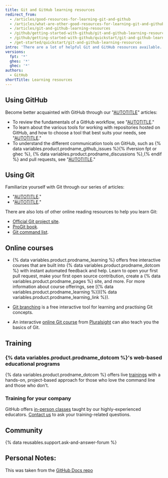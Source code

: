 ```yaml
---
title: Git and GitHub learning resources
redirect_from:
  - /articles/good-resources-for-learning-git-and-github
  - /articles/what-are-other-good-resources-for-learning-git-and-github
  - /articles/git-and-github-learning-resources
  - /github/getting-started-with-github/git-and-github-learning-resources
  - /github/getting-started-with-github/quickstart/git-and-github-learning-resources
  - /get-started/quickstart/git-and-github-learning-resources
intro: 'There are a lot of helpful Git and GitHub resources available.'
versions:
  fpt: '*'
  ghes: '*'
  ghec: '*'
authors:
  - GitHub
shortTitle: Learning resources
---
```


## Using GitHub

Become better acquainted with GitHub through our "[AUTOTITLE](/get-started/using-github)" articles:
* To review the fundamentals of a GitHub workflow, see "[AUTOTITLE](/get-started/using-github/github-flow)."
* To learn about the various tools for working with repositories hosted on GitHub, and how to choose a tool that best suits your needs, see "[AUTOTITLE](/get-started/using-github/connecting-to-github)."
* To understand the different communication tools on GitHub, such as {% data variables.product.prodname_github_issues %}{% ifversion fpt or ghec %}, {% data variables.product.prodname_discussions %},{% endif %} and pull requests, see "[AUTOTITLE](/get-started/using-github/communicating-on-github)."

## Using Git

Familiarize yourself with Git through our series of articles:
* "[AUTOTITLE](/get-started/getting-started-with-git)."
* "[AUTOTITLE](/get-started/using-git)."

There are also lots of other online reading resources to help you learn Git:
* [Official Git project site](https://git-scm.com).
* [ProGit book](http://git-scm.com/book).
* [Git command list](https://git-scm.com/docs).

## Online courses

* {% data variables.product.prodname_learning %} offers free interactive courses that are built into {% data variables.product.prodname_dotcom %} with instant automated feedback and help. Learn to open your first pull request, make your first open source contribution, create a {% data variables.product.prodname_pages %} site, and more. For more information about course offerings, see [{% data variables.product.prodname_learning %}]({% data variables.product.prodname_learning_link %}).

* [Git branching](http://learngitbranching.js.org/) is a free interactive tool for learning and practising Git concepts.

* An interactive [online Git course](https://www.pluralsight.com/courses/code-school-git-real) from [Pluralsight](https://www.pluralsight.com/codeschool) can also teach you the basics of Git.

## Training

### {% data variables.product.prodname_dotcom %}'s web-based educational programs

{% data variables.product.prodname_dotcom %} offers live [trainings](https://services.github.com/#upcoming-events) with a hands-on, project-based approach for those who love the command line and those who don't.

### Training for your company

GitHub offers [in-person classes](https://services.github.com/#offerings) taught by our highly-experienced educators. [Contact us](https://services.github.com/#contact) to ask your training-related questions.

## Community

{% data reusables.support.ask-and-answer-forum %}

## Personal Notes:
This was taken from the [GitHub Docs repo](https://github.com/github/docs)
